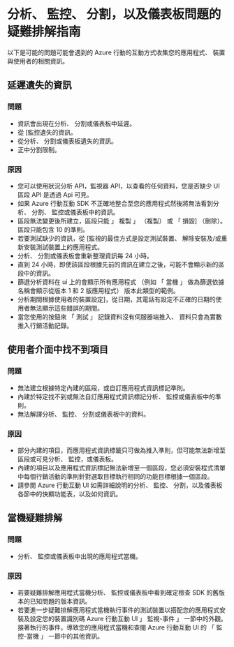 <properties 
   pageTitle="疑難排解指南-分析 azure 行動互動" 
   description="疑難排解問題分析、 監控、 分割，以及儀表板中 Azure 行動互動" 
   services="mobile-engagement" 
   documentationCenter="" 
   authors="piyushjo" 
   manager="dwrede" 
   editor=""/>

<tags
   ms.service="mobile-engagement"
   ms.devlang="na"
   ms.topic="article"
   ms.tgt_pltfrm="mobile-multiple"
   ms.workload="mobile" 
   ms.date="08/19/2016"
   ms.author="piyushjo"/>

# <a name="troubleshooting-guide-for-analytics-monitoring-segmentation-and-dashboard-issues"></a>分析、 監控、 分割，以及儀表板問題的疑難排解指南

以下是可能的問題可能會遇到的 Azure 行動的互動方式收集您的應用程式、 裝置與使用者的相關資訊。

## <a name="missingdelayed-information"></a>延遲遺失的資訊

### <a name="issue"></a>問題
- 資訊會出現在分析、 分割或儀表板中延遲。
- 從 [監控遺失的資訊。
- 從分析、 分割或儀表板遺失的資訊。
- 正中分割限制。

### <a name="causes"></a>原因

- 您可以使用狀況分析 API，監視器 API，以查看的任何資料，您是否缺少 UI 區段 API 是透過 Api 可見。
- 如果 Azure 行動互動 SDK 不正確地整合至您的應用程式然後將無法看到分析、 分割、 監控或儀表板中的資訊。
- 區段無法變更後所建立，區段只能 」 複製 」 （複製） 或 「 損毀] （刪除）。 區段只能包含 10 的準則。
- 若要測試缺少的資訊，從 [監視的最佳方式是設定測試裝置、 解除安裝及/或重新安裝測試裝置上的應用程式。
- 分析、 分割或儀表板會重新整理資訊每 24 小時。
- 直到 24 小時，即使該區段根據先前的資訊在建立之後，可能不會顯示新的區段中的資訊。
- 篩選分析資料在 ui 上的會顯示所有應用程式 （例如 「 當機 」 做為篩選依據名稱會顯示從版本 1 和 2 版應用程式） 版本此類型的範例。
- 分析期間根據使用者的裝置設定]，從日期，其電話有設定不正確的日期的使用者無法顯示這些錯誤的期間。
- 當您使用的按鈕來 「 測試 」 記錄資料沒有伺服器端推入、 資料只會為實數推入行銷活動記錄。

## <a name="cant-locate-items-in-ui"></a>使用者介面中找不到項目

### <a name="issue"></a>問題
- 無法建立根據特定內建的區段，或自訂應用程式資訊標記準則。
- 內建於特定找不到或無法自訂應用程式資訊標記分析、 監控或儀表板中的準則。
- 無法解譯分析、 監控、 分割或儀表板中的資料。

### <a name="causes"></a>原因

- 部分內建的項目，而應用程式資訊標籤只可做為推入準則，但可能無法新增至區段或可見分析、 監控，或儀表板。 
- 內建的項目以及應用程式資訊標記無法新增至一個區段，您必須安裝程式清單中每個行銷活動的準則針對選取目標執行相同的功能目標根據一個區段。
- 請參閱 Azure 行動互動 UI 如需詳細說明的分析、 監控、 分割，以及儀表板各節中的快顯功能表，以及如何資訊。

## <a name="crash-troubleshooting"></a>當機疑難排解

### <a name="issue"></a>問題
- 分析、 監控或儀表板中出現的應用程式當機。

### <a name="causes"></a>原因

- 若要疑難排解應用程式當機分析、 監控或儀表板中看到確定檢查 SDK 的舊版本的已知問題的版本資訊。
- 若要進一步疑難排解應用程式當機執行事件的測試裝置以搭配您的應用程式安裝及設定您的裝置識別碼 Azure 行動互動 UI 」 監視-事件 」 一節中的外觀。 接著執行的事件，導致您的應用程式當機和查閱 Azure 行動互動 UI 的 「 監控-當機 」 一節中的其他資訊。 

 
